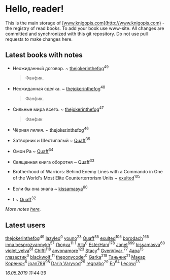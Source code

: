 # Hello, reader!
This is the main storage of [www.knigopis.com](http://www.knigopis.com) - the registry of read books.
To add your book use www-site. All changes are committed and synchronized with this git repository.
Do not use pull requests to make changes here.


## Latest books with notes
* Неожиданный договор. ~ [thejokerinthefog](users/317/317244423-vkontakte)<sup>49</sup>
    > Фанфик.

* Неожиданная сделка. ~ [thejokerinthefog](users/317/317244423-vkontakte)<sup>48</sup>
    > Фанфик.

* Сильные мира всего. ~ [thejokerinthefog](users/317/317244423-vkontakte)<sup>47</sup>
    > Фанфик

* Чёрная лилия. ~ [thejokerinthefog](users/317/317244423-vkontakte)<sup>46</sup>

* Затворник и Шестипалый ~ [Quaff](users/122/12267158-vkontakte)<sup>35</sup>

* Омон Ра ~ [Quaff](users/122/12267158-vkontakte)<sup>34</sup>

* Священная книга оборотня ~ [Quaff](users/122/12267158-vkontakte)<sup>33</sup>

* Brotherhood of Warriors: Behind Enemy Lines with a Commando in One of the World's Most Elite Counterterrorism Units ~ [exulted](users/100/100599204551896265722-google)<sup>105</sup>

* Если бы она знала ~ [kissamasya](users/684/68439978-vkontakte)<sup>60</sup>

* t ~ [Quaff](users/122/12267158-vkontakte)<sup>32</sup>


_More notes [here](latest_books_with_notes.md)._


## Latest users
[thejokerinthefog](users/317/317244423-vkontakte)<sup>49</sup> 
[lazyleo](users/116/116845519572391639637-google)<sup>0</sup> 
[youno](users/302/302928912-vkontakte)<sup>23</sup> 
[Quaff](users/122/12267158-vkontakte)<sup>35</sup> 
[exulted](users/100/100599204551896265722-google)<sup>105</sup> 
[borodach](users/157/15706320-vkontakte)<sup>165</sup> 
[inna.besprozvannykh](users/733/73323849-yandex)<sup>57</sup> 
[Людка](users/111/111038749-vkontakte)<sup>11</sup> 
[](users/114/114792281744850455512-google)<sup>1</sup> 
[Alla](users/103/103352250712959229257-google)<sup>0</sup> 
[EsterHani](users/305/30558181-vkontakte)<sup>178</sup> 
[Janet](users/108/108113656204404967440-google)<sup>699</sup> 
[kissamasya](users/684/68439978-vkontakte)<sup>60</sup> 
[violet_velva](users/116/116961712580551399099-google)<sup>61</sup> 
[Chiffi](users/105/105831994080785626680-google)<sup>118</sup> 
[anvonamore](users/595/5957175-vkontakte)<sup>123</sup> 
[Stacy](users/309/30902475-vkontakte)<sup>4</sup> 
[GvenVivar ](users/158/158266434925901-facebook)<sup>77</sup> 
[4apa](users/117/117392596378069249667-google)<sup>15</sup> 
[глазастик](users/115/115257673890455357280-google)<sup>0</sup> 
[blackwolf ](users/236/236639644-vkontakte)<sup>11</sup> 
[theponycoder](users/195/195144442-vkontakte)<sup>0</sup> 
[Garka](users/115/115753719718250012620-google)<sup>218</sup> 
[Таньчик](users/209/2096581563762610-facebook)<sup>21</sup> 
[Макар Коренюк](users/126/126368737-vkontakte)<sup>6</sup> 
[joan789](users/240/2401650-vkontakte)<sup>98</sup> 
[Daria Varyvod](users/829/829893410524253-facebook)<sup>29</sup> 
[regnabo](users/870/870059322-yandex)<sup>29</sup> 
[En](users/333/333646551-vkontakte)<sup>64</sup> 
[Lecowi](users/521/521873425-vkontakte)<sup>13</sup> 


_16.05.2019 11:44:39_
